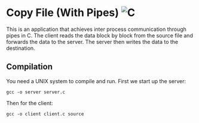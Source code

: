 
# Copy File (With Pipes) ![C](https://img.shields.io/badge/c-%2300599C.svg?style=for-the-badge&logo=c&logoColor=white)
This is an application that achieves inter process communication through pipes in C. The client reads the data block by block from the source file and forwards the data to the server. The server then writes the data to the destination.


## Compilation

You need a UNIX system to compile and run. First we start up the server:

```console
gcc -o server server.c
```
Then for the client:
```console
gcc -o client client.c source
```